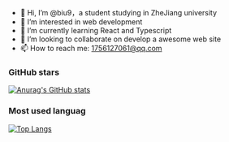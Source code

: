 - 👋 Hi, I’m @biu9，a student studying in ZheJiang university
- 👀 I’m interested in web development
- 🌱 I’m currently learning React and Typescript
- 💞️ I’m looking to collaborate on develop a awesome web site
- 📫 How to reach me: 1756127061@qq.com  
  
  
 ### GitHub stars
[![Anurag's GitHub stats](https://github-readme-stats.vercel.app/api?username=biu9)](https://github.com/anuraghazra/github-readme-stats)
<!---
biu9/biu9 is a ✨ special ✨ repository because its `README.md` (this file) appears on your GitHub profile.
You can click the Preview link to take a look at your changes.
--->

### Most used languag  
[![Top Langs](https://github-readme-stats.vercel.app/api/top-langs/?username=biu9&layout=compact)](https://github.com/anuraghazra/github-readme-stats)

